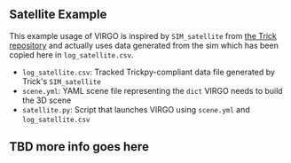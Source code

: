## Satellite Example

This example usage of VIRGO is inspired by `SIM_satellite` from [the Trick repository](https://github.com/nasa/trick/tree/master/trick_sims/SIM_satellite) and actually uses data generated from the sim which has been copied here in `log_satellite.csv`. 

* `log_satellite.csv`: Tracked Trickpy-compliant data file generated by Trick's `SIM_satellite`
* `scene.yml`: YAML scene file representing the `dict` VIRGO needs to build the 3D scene
* `satellite.py`: Script that launches VIRGO using `scene.yml` and `log_satellite.csv`

## TBD more info goes here